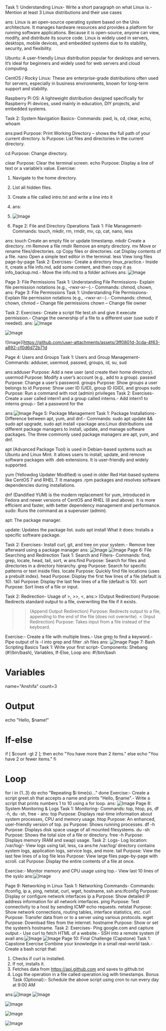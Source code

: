  Task 1: Understanding Linux- Write a short paragraph on what Linux is.- Mention at least 3 Linux distributions and their use cases

 ans:
 Linux is an open-source operating system based on the Unix architecture. It manages hardware resources and provides a platform for running software applications. Because it is open-source, anyone can view, modify, and distribute its source code. Linux is widely used in servers, desktops, mobile devices, and embedded systems due to its stability, security, and flexibility.

 Ubuntu: A user-friendly Linux distribution popular for desktops and servers. It’s ideal for beginners and widely used for web servers and cloud computing.

CentOS / Rocky Linux: These are enterprise-grade distributions often used for servers, especially in business environments, known for long-term support and stability.

Raspberry Pi OS: A lightweight distribution designed specifically for Raspberry Pi devices, used mainly in education, DIY projects, and embedded systems.

 Task 2: System Navigation Basics- Commands: pwd, ls, cd, clear, echo, whoam

 ans:pwd
Purpose: Print Working Directory – shows the full path of your current directory.
ls
Purpose: List files and directories in the current directory.

cd
Purpose: Change directory.

clear
Purpose: Clear the terminal screen.
 echo
Purpose: Display a line of text or a variable’s value.
 Exercise:
 1. Navigate to the home directory.
 2. List all hidden files.
 3. Create a file called intro.txt and write a line into it

 4. ans:
 5. ![Image](https://github.com/user-attachments/assets/e0cb543c-f3f8-4e0c-bd63-7a700ea8dc72)

 6.  Page 2: File and Directory Operations
 Task 1: File Management- Commands: touch, mkdir, rm, rmdir, mv, cp, cat, nano, less

ans:
touch
Create an empty file or update timestamp.
mkdir
Create a directory.
 rm
Remove a file
rmdir
Remove an empty directory.
mv
Move or rename files/directories.
cp
Copy files or directories.
cat
Display contents of a file.
nano
Open a simple text editor in the terminal.
less
View long files page-by-page
Task 2: Exercises- Create a directory linux_practice.- Inside it, create a file info.md, add some content, and then copy it as info_backup.md.- Move the info.md to a folder achives
ans:
![Image](https://github.com/user-attachments/assets/ebe52352-d752-4f62-a7a4-21a6fe4333f9)

 Page 3: File Permissions
 Task 1: Understanding File Permissions- Explain file permission notations (e.g., -rwxr-xr--).- Commands: chmod, chown,
 ans:
  Page 3: File Permissions
 Task 1: Understanding File Permissions- Explain file permission notations (e.g., -rwxr-xr--).- Commands: chmod, chown,
 chmod – Change file permissions
 chown – Change file owner

 Task 2: Exercises- Create a script file test.sh and give it execute permission.- Change the ownership of a file to a different user (use sudo if needed).
ans:
![Image](https://github.com/user-attachments/assets/d52a928b-2ecf-48bf-90d7-a2c1f8a0264e)

![Image](https://github.com/user-attachments/assets/d841143c-e4bf-47ec-9910-3fee4b031f8f)

![Image](https://github.com/user-attachments/assets/3ff0801d-3cda-4f63-a892-cf0d6d72b71d







 Page 4: Users and Groups
 Task 1: Users and Group Management- Commands: adduser, usermod, passwd, groups, id, su, sud

ans:adduser
Purpose: Add a new user (and create their home directory).
usermod
Purpose: Modify a user’s account (e.g., add to a group).
passwd
Purpose: Change a user’s password.
groups
Purpose: Show groups a user belongs to
id
Purpose: Show user ID (UID), group ID (GID), and groups
sudo
Purpose: Run a command with root (admin) privileges
 Task 2: Exercises- Create a user called intern1 and a group called interns.- Add intern1 to interns group.- Set a password for the 

 ans:![Image](https://github.com/user-attachments/assets/5f688d4b-8c25-4c4d-96d2-f7353e3cb190)
 Page 5: Package Management
 Task 1: Package Installations- Difference between apt, yum, and dnf.- Commands: sudo apt update && sudo apt upgrade, sudo apt install <package
 ans:Linux distributions use different package managers to install, update, and manage software packages. The three commonly used package managers are apt, yum, and dnf.

apt (Advanced Package Tool) is used in Debian-based systems such as Ubuntu and Linux Mint. It allows users to install, update, and remove software packages with .deb extensions. It is user-friendly and widely supported.

yum (Yellowdog Updater Modified) is used in older Red Hat-based systems like CentOS 7 and RHEL 7. It manages .rpm packages and resolves software dependencies during installations.

dnf (Dandified YUM) is the modern replacement for yum, introduced in Fedora and newer versions of CentOS and RHEL (8 and above). It is more efficient and faster, with better dependency management and performance.
sudo: Runs the command as a superuser (admin).

apt: The package manager.

update: Updates the package list.
sudo apt install <package-name>
What it does:
Installs a specific software package.

 Task 2: Exercises- Install curl, git, and tree on your system.- Remove tree afterward using a package manager
 ans:
![Image](https://github.com/user-attachments/assets/a914005a-0b6b-43c9-881c-cb80bd508b76)
![Image](https://github.com/user-attachments/assets/eac682ff-fd8f-43e6-a536-c0fba79130df)
 Page 6: File Searching and Redirection
 Task 1: Search and Filters- Commands: find, grep, locate, head, tail, sort, w
 ans:find
Purpose: Search for files and directories in a directory hierarchy.
grep
Purpose: Search for specific patterns or text inside files.
locate
Purpose: Quickly find file locations (uses a prebuilt index).
head
Purpose: Display the first few lines of a file (default is 10).
tail
Purpose: Display the last few lines of a file (default is 10).
sort
Purpose: Sort lines of a file or input.

Task 2: Redirection- Usage of >, >>, <, 
ans:> (Output Redirection)
Purpose: Redirects standard output to a file, overwriting the file if it exists.
>> (Append Output Redirection)
Purpose: Redirects output to a file, appending to the end of the file (does not overwrite).
< (Input Redirection)
Purpose: Takes input from a file instead of the keyboard.

 Exercise:- Create a file with multiple lines.- Use grep to find a keyword.- Pipe output of ls -l into grep and filter .sh files
 ans:
![Image](https://github.com/user-attachments/assets/d59f10b7-7a1c-45ec-8671-bc035be7bec1)
 Page 7: Bash Scripting Basics
 Task 1: Write your first script- Components: Shebang (#!/bin/bash), Variables, If-Else, Loop
 ans:
#!/bin/bash

# Variables
name="Anshifa"
count=3

# Output
echo "Hello, $name!"

# If-else
if [ $count -gt 2 ]; then
  echo "You have more than 2 items."
else
  echo "You have 2 or fewer items."
fi

# Loop
for i in {1..3}
do
  echo "Repeating $i time(s)..."
done
 Exercise:- Create a script greet.sh that accepts a name and prints "Hello, $name".- Write a script that prints numbers 1 to 10 using a for loop.
 ans:
![Image](https://github.com/user-attachments/assets/aad952a2-150d-4e5f-b6e4-00ff2572988d)
 Page 8: System Monitoring & Logs
 Task 1: Monitoring- Commands: top, htop, ps, df -h, du -sh, free -
 ans:
 top
Purpose: Displays real-time information about system processes, CPU and memory usage.
htop
Purpose: An enhanced, user-friendly version of top.
ps
Purpose: Shows running processes.
df -h
Purpose: Displays disk space usage of all mounted filesystems.
du -sh
Purpose: Shows the total size of a file or directory.
free -h
Purpose: Displays memory (RAM and swap) usage.
 Task 2: Logs- Log location: /var/log/- View logs using tail, less, ca
ans:he /var/log/ directory contains system logs, application logs, service logs, and more.
tail
Purpose: View the last few lines of a log file
less
Purpose: View large files page-by-page with scroll.
cat
Purpose: Display the entire contents of a file at once.

 Exercise:- Monitor memory and CPU usage using top.- View last 10 lines of the syslo
 ans:![Image](https://github.com/user-attachments/assets/74f33dc3-3426-41c5-8266-29c581c6ad53)
 
  Page 9: Networking in Linux
 Task 1: Networking Commands- Commands: ifconfig, ip a, ping, netstat, curl, wget, hostname, ssh
 ans:ifconfig
Purpose: Display or configure network interfaces
ip a 
Purpose: Show detailed IP address information for all network interfaces.
ping
Purpose: Test connectivity to a host by sending ICMP echo requests.
netstat
Purpose: Show network connections, routing tables, interface statistics, etc.
curl
Purpose: Transfer data from or to a server using various protocols.
wget
Purpose: Download files from the internet.
 hostname
Purpose: Show or set the system’s hostname.
 Task 2: Exercises- Ping google.com and capture output.- Use curl to fetch HTML of a website.- SSH into a remote system (if avail
 ans:![Image](https://github.com/user-attachments/assets/79dc9a5c-4022-4faa-96ea-72a688c8243b)
 ![Image](https://github.com/user-attachments/assets/bb73f331-f05c-489c-8257-6b005c065a6d)
  Page 10: Final Challenge (Capstone)
 Task 1: Capstone Exercise
 Combine your knowledge in a small real-world task.- Create a bash script that:
  1. Checks if curl is installed.
  2. If not, installs it.
  3. Fetches data from https://api.github.com and saves to github.txt
  4. Logs the operation in a file called operation.log with timestamps.
 Bonus Task (Optional):- Schedule the above script using cron to run every day at 9:00 AM

ans:![Image](https://github.com/user-attachments/assets/1ab3fd39-c1e3-40df-a176-6bd3129d020f)
![Image](https://github.com/user-attachments/assets/ad1c398c-a459-4a22-a02d-bb0f342d9ddd)

![Image](https://github.com/user-attachments/assets/ae2a7cff-bb16-4069-8c73-646c7a80e05e)

![Image](https://github.com/user-attachments/assets/d8f63858-ea1d-4a00-a6b1-f4a7687ad6f1)

![Image](https://github.com/user-attachments/assets/6348e2b4-4dc7-4023-a38c-9dcb2ae2a6c7)
 








